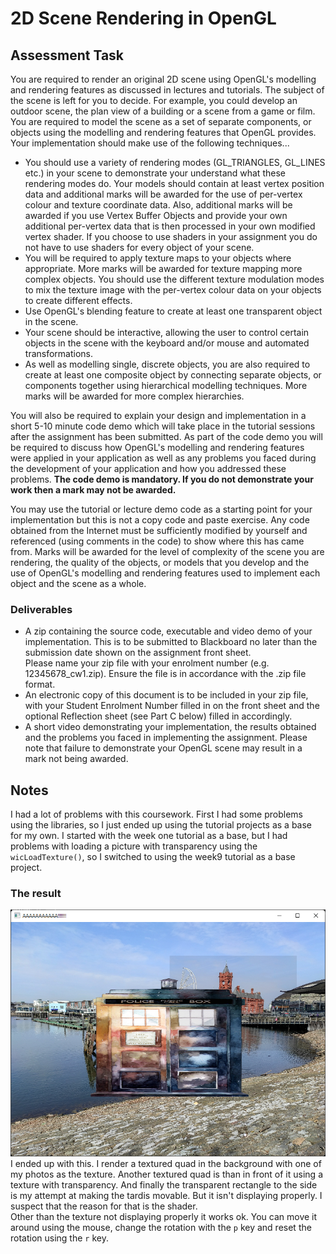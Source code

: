 # 2D Scene Rendering in OpenGL 

## Assessment Task

You are required to render an original 2D scene using OpenGL's modelling and rendering features 
as discussed in lectures and tutorials.   The subject of the scene is left for you to decide.   For 
example, you could develop an outdoor scene, the plan view of a building or a scene from a game 
or film.  
You are required to model the scene as a set of separate components, or objects using the 
modelling and rendering features that OpenGL provides.   Your implementation should make use 
of the following techniques... 

* You should use a variety of rendering modes (GL_TRIANGLES, GL_LINES etc.) in your scene to 
demonstrate your understand what these rendering modes do. Your models should contain at least 
vertex position data and additional marks will be awarded for the use of per-vertex colour and texture 
coordinate data.   Also, additional marks will be awarded if you use Vertex Buffer Objects and provide 
your own additional per-vertex data that is then processed in your own modified vertex shader.     If 
you choose to use shaders in your assignment you do not have to use shaders for every object of your 
scene. 
* You will be required to apply texture maps to your objects where appropriate. More marks will be 
awarded for texture mapping more complex objects.   You should use the different texture modulation 
modes to mix the texture image with the per-vertex colour data on your objects to create different 
effects. 
* Use OpenGL's blending feature to create at least one transparent object in the scene.
* Your scene should be interactive, allowing the user to control certain objects in the scene with the 
keyboard and/or mouse and automated transformations.
* As well as modelling single, discrete objects, you are also required to create at least one composite 
object by connecting separate objects, or components together using hierarchical modelling techniques. 
More marks will be awarded for more complex hierarchies.
  
  
You will also be required to explain your design and implementation in a short 5-10 minute code 
demo which will take place in the tutorial sessions after the assignment has been submitted.   As 
part of the code demo you will be required to discuss how OpenGL's modelling and rendering 
features were applied in your application as well as any problems you faced during the 
development of your application and how you addressed these problems.   **The code demo is 
mandatory. If you do not demonstrate your work then a mark may not be awarded.**
  
  
You may use the tutorial or lecture demo code as a starting point for your implementation but this is 
not a copy code and paste exercise. Any code obtained from the Internet must be sufficiently 
modified by yourself and referenced (using comments in the code) to show where this has came 
from. Marks will be awarded for the level of complexity of the scene you are rendering, the quality 
of the objects, or models that you develop and the use of OpenGL's modelling and rendering 
features used to implement each object and the scene as a whole.
  
### Deliverables
* A zip containing the source code, executable and video demo of your implementation. This is to be 
submitted to Blackboard no later than the submission date shown on the assignment front sheet.   
Please name your zip file with your enrolment number (e.g. 12345678_cw1.zip). Ensure the file is in 
accordance with the .zip file format.
* An electronic copy of this document is to be included in your zip file, with your Student Enrolment 
Number filled in on the front sheet and the optional Reflection sheet (see Part C below) filled in 
accordingly. 
* A short video demonstrating your implementation, the results obtained and the problems you faced in 
implementing the assignment. Please note that failure to demonstrate your OpenGL scene may result 
in a mark not being awarded. 


## Notes
I had a lot of problems with this coursework. First I had some problems using the libraries,
so I just ended up using the tutorial projects as a base for my own. I started with the week one tutorial as a base,
but I had problems with loading a picture with transparency using the ```wicLoadTexture()```,
so I switched to using the week9 tutorial as a base project.
### The result
![screenshot #1](img.png)  
I ended up with this. I render a textured quad in the background with one of my photos as the texture.
Another textured quad is than in front of it using a texture with transparency. And finally the transparent rectangle to the side
is my attempt at making the tardis movable. But it isn't displaying properly. I suspect that the reason for that is the shader.  
Other than the texture not displaying properly it works ok. You can move it around using the mouse, change the rotation with the ```p``` key
and reset the rotation using the ```r``` key.

